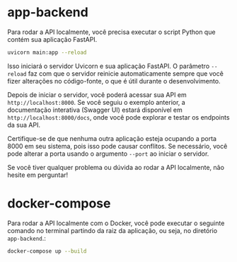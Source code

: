 # app-backend


Para rodar a API localmente, você precisa executar o script Python que contém sua aplicação FastAPI.

```bash
uvicorn main:app --reload
```

Isso iniciará o servidor Uvicorn e sua aplicação FastAPI. O parâmetro `--reload` faz com que o servidor reinicie automaticamente sempre que você fizer alterações no código-fonte, o que é útil durante o desenvolvimento.

Depois de iniciar o servidor, você poderá acessar sua API em `http://localhost:8000`. Se você seguiu o exemplo anterior, a documentação interativa (Swagger UI) estará disponível em `http://localhost:8000/docs`, onde você pode explorar e testar os endpoints da sua API.

Certifique-se de que nenhuma outra aplicação esteja ocupando a porta 8000 em seu sistema, pois isso pode causar conflitos. Se necessário, você pode alterar a porta usando o argumento `--port` ao iniciar o servidor.

Se você tiver qualquer problema ou dúvida ao rodar a API localmente, não hesite em perguntar!

# docker-compose

Para rodar a API localmente com o Docker, você pode executar o seguinte comando no terminal partindo da raiz da aplicação, ou seja, no diretório `app-backend`.:
    
```bash
docker-compose up --build
```